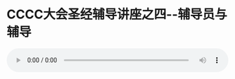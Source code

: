 # CCCC大会圣经辅导讲座之四--辅导员与辅导

<audio style="width: 100%;" preload="false" controls controlslist="nodownload"><source src="//cdn.wechat.edu.pl/audio/mp3/old/12175.mp3" type="audio/mpeg">Your browser does not support the audio element.</audio>


